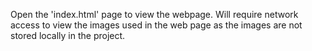 Open the 'index.html' page to view the webpage.
Will require network access to view the images used in the web page as the images are not stored locally in the project.
